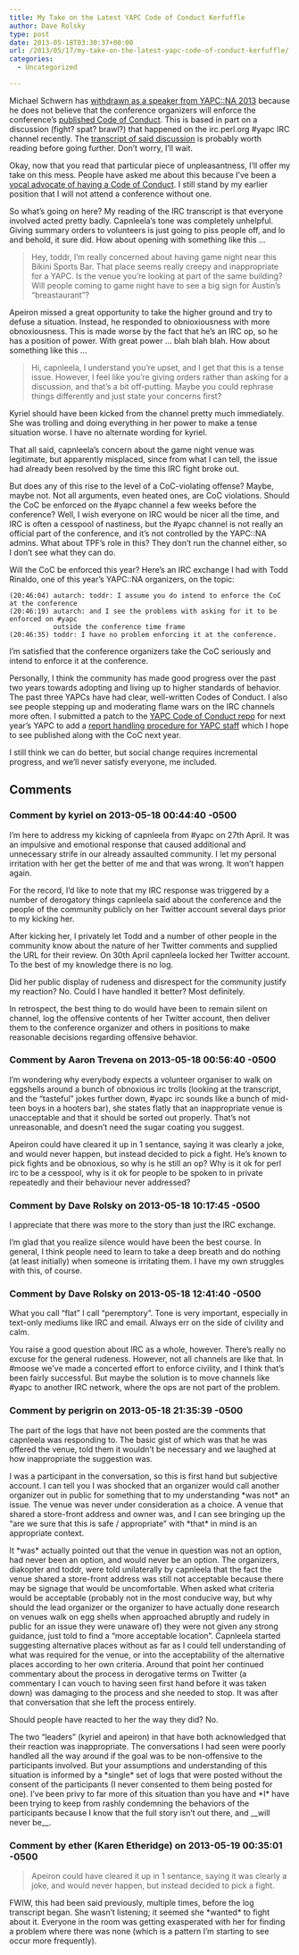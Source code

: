 ```yaml
---
title: My Take on the Latest YAPC Code of Conduct Kerfuffle
author: Dave Rolsky
type: post
date: 2013-05-18T03:30:37+00:00
url: /2013/05/17/my-take-on-the-latest-yapc-code-of-conduct-kerfuffle/
categories:
  - Uncategorized

---
```

Michael Schwern has [withdrawn as a speaker from YAPC::NA 2013][1] because he does not believe that the conference organizers will enforce the conference&#8217;s [published Code of Conduct][2]. This is based in part on a discussion (fight? spat? brawl?) that happened on the irc.perl.org #yapc IRC channel recently. The [transcript of said discussion][3] is probably worth reading before going further. Don&#8217;t worry, I&#8217;ll wait.

Okay, now that you read that particular piece of unpleasantness, I&#8217;ll offer my take on this mess. People have asked me about this because I&#8217;ve been a [vocal advocate of having a Code of Conduct][4]. I still stand by my earlier position that I will not attend a conference without one.

So what&#8217;s going on here? My reading of the IRC transcript is that everyone involved acted pretty badly. Capnleela&#8217;s tone was completely unhelpful. Giving summary orders to volunteers is just going to piss people off, and lo and behold, it sure did. How about opening with something like this &#8230;

> Hey, toddr, I&#8217;m really concerned about having game night near this Bikini Sports Bar. That place seems really creepy and inappropriate for a YAPC. Is the venue you&#8217;re looking at part of the same building? Will people coming to game night have to see a big sign for Austin&#8217;s &#8220;breastaurant&#8221;?

Apeiron missed a great opportunity to take the higher ground and try to defuse a situation. Instead, he responded to obnioxiousness with more obnoxiousness. This is made worse by the fact that he&#8217;s an IRC op, so he has a position of power. With great power &#8230; blah blah blah. How about something like this &#8230;

> Hi, capnleela, I understand you&#8217;re upset, and I get that this is a tense issue. However, I feel like you&#8217;re giving orders rather than asking for a discussion, and that&#8217;s a bit off-putting. Maybe you could rephrase things differently and just state your concerns first?

Kyriel should have been kicked from the channel pretty much immediately. She was trolling and doing everything in her power to make a tense situation worse. I have no alternate wording for kyriel.

That all said, capnleela&#8217;s concern about the game night venue was legitimate, but apparently misplaced, since from what I can tell, the issue had already been resolved by the time this IRC fight broke out.

But does any of this rise to the level of a CoC-violating offense? Maybe, maybe not. Not all arguments, even heated ones, are CoC violations. Should the CoC be enforced on the #yapc channel a few weeks before the conference? Well, I wish everyone on IRC would be nicer all the time, and IRC is often a cesspool of nastiness, but the #yapc channel is not really an official part of the conference, and it&#8217;s not controlled by the YAPC::NA admins. What about TPF&#8217;s role in this? They don&#8217;t run the channel either, so I don&#8217;t see what they can do.

Will the CoC be enforced this year? Here&#8217;s an IRC exchange I had with Todd Rinaldo, one of this year&#8217;s YAPC::NA organizers, on the topic:

    (20:46:04) autarch: toddr: I assume you do intend to enforce the CoC at the conference
    (20:46:19) autarch: and I see the problems with asking for it to be enforced on #yapc
               outside the conference time frame
    (20:46:35) toddr: I have no problem enforcing it at the conference.
    

I&#8217;m satisfied that the conference organizers take the CoC seriously and intend to enforce it at the conference.

Personally, I think the community has made good progress over the past two years towards adopting and living up to higher standards of behavior. The past three YAPCs have had clear, well-written Codes of Conduct. I also see people stepping up and moderating flame wars on the IRC channels more often. I submitted a patch to the [YAPC Code of Conduct repo][5] for next year&#8217;s YAPC to add a [report handling procedure for YAPC staff][6] which I hope to see published along with the CoC next year.

I still think we can do better, but social change requires incremental progress, and we&#8217;ll never satisfy everyone, me included.

 [1]: http://blog.schwern.net/2013/05/15/yapcna-2013-withdrawal/
 [2]: http://blog.urth.org/2011/09/05/conference-code-of-conduct-considered-crucial/ "Conference Code of Conduct Considered Crucial"
 [3]: https://gist.github.com/wchristian/c2961fed4f8241329538
 [4]: /2011/09/05/conference-code-of-conduct-considered-crucial/
 [5]: https://github.com/YAPC-NA/code-conduct
 [6]: https://github.com/YAPC-NA/code-conduct/blob/proposed_2014/report-handling-procedure-for-staff.md

## Comments

### Comment by kyriel on 2013-05-18 00:44:40 -0500
I&#8217;m here to address my kicking of capnleela from #yapc on 27th April. It was an impulsive and emotional response that caused additional and unnecessary strife in our already assaulted community. I let my personal irritation with her get the better of me and that was wrong. It won&#8217;t happen again.

For the record, I&#8217;d like to note that my IRC response was triggered by a number of derogatory things capnleela said about the conference and the people of the community publicly on her Twitter account several days prior to my kicking her.

After kicking her, I privately let Todd and a number of other people in the community know about the nature of her Twitter comments and supplied the URL for their review. On 30th April capnleela locked her Twitter account. To the best of my knowledge there is no log.

Did her public display of rudeness and disrespect for the community justify my reaction? No. Could I have handled it better? Most definitely.

In retrospect, the best thing to do would have been to remain silent on channel, log the offensive contents of her Twitter account, then deliver them to the conference organizer and others in positions to make reasonable decisions regarding offensive behavior.

### Comment by Aaron Trevena on 2013-05-18 00:56:40 -0500
I&#8217;m wondering why everybody expects a volunteer organiser to walk on eggshells around a bunch of obnoxious irc trolls (looking at the transcript, and the &#8220;tasteful&#8221; jokes further down, #yapc irc sounds like a bunch of mid-teen boys in a hooters bar), she states flatly that an inappropriate venue is unacceptable and that it should be sorted out properly. That&#8217;s not unreasonable, and doesn&#8217;t need the sugar coating you suggest.

Apeiron could have cleared it up in 1 sentance, saying it was clearly a joke, and would never happen, but instead decided to pick a fight. He&#8217;s known to pick fights and be obnoxious, so why is he still an op? Why is it ok for perl irc to be a cesspool, why is it ok for people to be spoken to in private repeatedly and their behaviour never addressed?

### Comment by Dave Rolsky on 2013-05-18 10:17:45 -0500
I appreciate that there was more to the story than just the IRC exchange.

I&#8217;m glad that you realize silence would have been the best course. In general, I think people need to learn to take a deep breath and do nothing (at least initially) when someone is irritating them. I have my own struggles with this, of course.

### Comment by Dave Rolsky on 2013-05-18 12:41:40 -0500
What you call “flat” I call “peremptory”. Tone is very important, especially in text-only mediums like IRC and email. Always err on the side of civility and calm.

You raise a good question about IRC as a whole, however. There’s really no excuse for the general rudeness. However, not all channels are like that. In #moose we’ve made a concerted effort to enforce civility, and I think that’s been fairly successful. But maybe the solution is to move channels like #yapc to another IRC network, where the ops are not part of the problem.

### Comment by perigrin on 2013-05-18 21:35:39 -0500
The part of the logs that have not been posted are the comments that capnleela was responding to. The basic gist of which was that he was offered the venue, told them it wouldn&#8217;t be necessary and we laughed at how inappropriate the suggestion was. 

I was a participant in the conversation, so this is first hand but subjective account. I can tell you I was shocked that an organizer would call another organizer out in public for something that to my understanding \*was not\* an issue. The venue was never under consideration as a choice. A venue that shared a store-front address and owner was, and I can see bringing up the &#8220;are we sure that this is safe / appropriate&#8221; with \*that\* in mind is an appropriate context. 

It \*was\* actually pointed out that the venue in question was not an option, had never been an option, and would never be an option. The organizers, diakopter and toddr, were told unilaterally by capnleela that the fact the venue shared a store-front address was still not acceptable because there may be signage that would be uncomfortable. When asked what criteria would be acceptable (probably not in the most conducive way, but why should the lead organizer or the organizer to have actually done research on venues walk on egg shells when approached abruptly and rudely in public for an issue they were unaware of) they were not given any strong guidance, just told to find a &#8220;more acceptable location&#8221;. Capnleela started suggesting alternative places without as far as I could tell understanding of what was required for the venue, or into the acceptability of the alternative places according to her own criteria. Around that point her continued commentary about the process in derogative terms on Twitter (a commentary I can vouch to having seen first hand before it was taken down) was damaging to the process and she needed to stop. It was after that conversation that she left the process entirely.

Should people have reacted to her the way they did? No. 

The two &#8220;leaders&#8221; (kyriel and apeiron) in that have both acknowledged that their reaction was inappropriate. The conversations I had seen were poorly handled all the way around if the goal was to be non-offensive to the participants involved. But your assumptions and understanding of this situation is informed by a \*single\* set of logs that were posted without the consent of the participants (I never consented to them being posted for one). I&#8217;ve been privy to far more of this situation than you have and \*I\* have been trying to keep from rashly condemning the behaviors of the participants because I know that the full story isn&#8217;t out there, and \_\_will never be\_\_.

### Comment by ether (Karen Etheridge) on 2013-05-19 00:35:01 -0500
> Apeiron could have cleared it up in 1 sentance, saying it was clearly a joke, and would never happen, but instead decided to pick a fight.

FWIW, this had been said previously, multiple times, before the log transcript began. She wasn&#8217;t listening; it seemed she \*wanted\* to fight about it. Everyone in the room was getting exasperated with her for finding a problem where there was none (which is a pattern I&#8217;m starting to see occur more frequently).